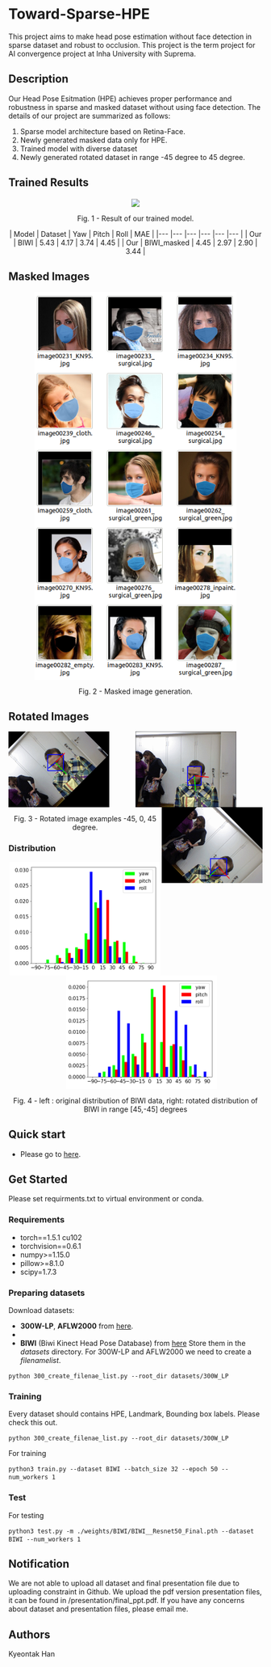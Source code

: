 # Toward-Sparse-HPE
This project aims to make head pose estimation without face detection in sparse dataset and robust to occlusion.
This project is the term project for AI convergence project at Inha University with Suprema. 

## Description
Our Head Pose Esitmation (HPE) achieves proper performance and robustness in sparse and masked dataset without using face detection. The details of our project are summarized as follows: 
1. Sparse model architecture based on Retina-Face.
2. Newly generated masked data only for HPE.
3. Trained model with diverse dataset
4. Newly generated rotated dataset in range -45 degree to 45 degree. 

## Trained Results
<p align="center">
  <img align="center" src="./figures/training_result2.gif" width="400">
</p>
<p align="center">
  Fig. 1 - Result of our trained model. 
</p>

<div align="center">
| Model 	| Dataset 	| Yaw 	| Pitch 	| Roll 	| MAE 	|
|---	|---	|---	|---	|---	|---	|
| Our 	| BIWI 	| 5.43 	| 4.17 	| 3.74 	| 4.45 	|
| Our 	| BIWI_masked 	| 4.45 	| 2.97 	| 2.90 	| 3.44 	|
</div>

## Masked Images 
<p align="center">
  <img align="center" src="./figures/Screenshot from 2022-04-25 14-24-31.png" width="400">
</p>
<p align="center">
  Fig. 2 - Masked image generation. 
</p>

## Rotated Images 
<p align="center">
  <img align="left" src="./figures/45_dgree_change.gif" width="200">
  <img align="center" src="./figures/original.gif" width="200">
  <img align="right" src="./figures/-45_degree_change.gif" width="200">
</p>
<p align="center">
  Fig. 3 - Rotated image examples -45, 0, 45 degree.
</p>

### Distribution
<p align="center"> 
  <img align="center" src="./figures/orig_dist.png" width="300"> &nbsp; &nbsp; &nbsp;
  <img align="center" src="./figures/changed_dist.png" width="300">
</p>
&NewLine;
<p align="center">
  Fig. 4 - left : original distribution of BIWI data, right: rotated distribution of BIWI in range [45,-45] degrees
</p>
&NewLine;

## Quick start
* Please go to [here](https://bridge-aix.inha.ac.kr/studio/preview?projectId=48&token=eyJhbGciOiJIUzI1NiJ9.OA.LkEQgaZ3g67mvxL2PYlV6pGn5N6WRBCjwqbTR7Jml6E&nodeName=master).

## Get Started 
Please set requirments.txt to virtual environment or conda. 
### Requirements

*   torch==1.5.1 cu102
*   torchvision==0.6.1
*   numpy>=1.15.0
*   pillow>=8.1.0
*   scipy=1.7.3

### Preparing datasets
Download datasets:
* **300W-LP**, **AFLW2000** from [here](http://www.cbsr.ia.ac.cn/users/xiangyuzhu/projects/3DDFA/main.htm).
* 
* **BIWI** (Biwi Kinect Head Pose Database) from [here](https://icu.ee.ethz.ch/research/datsets.html) 
Store them in the *datasets* directory.
For 300W-LP and AFLW2000 we need to create a *filenamelist*. 
```
python 300_create_filenae_list.py --root_dir datasets/300W_LP
```
### Training
Every dataset should contains HPE, Landmark, Bounding box labels. Please check this out.
```
python 300_create_filenae_list.py --root_dir datasets/300W_LP
```
For training 
```
python3 train.py --dataset BIWI --batch_size 32 --epoch 50 --num_workers 1
```
### Test 
For testing
```
python3 test.py -m ./weights/BIWI/BIWI__Resnet50_Final.pth --dataset BIWI --num_workers 1
```
## Notification
We are not able to upload all dataset and final presentation file due to uploading constraint in Github. We upload the pdf version presentation files, it can be found in /presentation/final_ppt.pdf.
If you have any concerns about dataset and presentation files, please email me. 

## Authors
Kyeontak Han 


